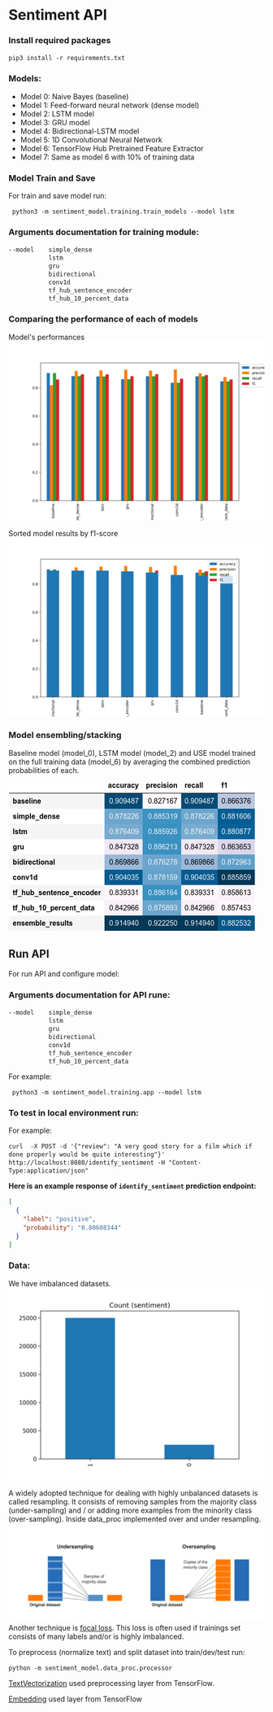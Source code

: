 # Sentiment API

### Install required packages

    pip3 install -r requirements.txt

### Models:

* Model 0: Naive Bayes (baseline)
* Model 1: Feed-forward neural network (dense model)
* Model 2: LSTM model
* Model 3: GRU model
* Model 4: Bidirectional-LSTM model
* Model 5: 1D Convolutional Neural Network
* Model 6: TensorFlow Hub Pretrained Feature Extractor
* Model 7: Same as model 6 with 10% of training data

### Model Train and Save

For train and save model run:

     python3 -m sentiment_model.training.train_models --model lstm

### Arguments documentation for training module:
```
--model    simple_dense
           lstm
           gru
           bidirectional
           conv1d 
           tf_hub_sentence_encoder
           tf_hub_10_percent_data                
```

### Comparing the performance of each of models

Model's performances
![imbalanced datasets](sentiment_model/models_results_plots/all_models_results.png)

Sorted model results by f1-score
![imbalanced datasets](sentiment_model/models_results_plots/all_models_f1_score.png)

### Model ensembling/stacking

Baseline model (model_0), LSTM model (model_2) and USE model trained on the full training data (model_6) by averaging the combined prediction probabilities of each.

![imbalanced datasets](sentiment_model/models_results_plots/all_models_f1_score_df_under_sampled.png)

## Run API

For run API and configure model:

### Arguments documentation for API rune:
```
--model    simple_dense
           lstm
           gru
           bidirectional
           conv1d 
           tf_hub_sentence_encoder
           tf_hub_10_percent_data                
```

For example:

     python3 -m sentiment_model.training.app --model lstm

### To test in local environment run:

For example:

    curl  -X POST -d '{"review": "A very good story for a film which if done properly would be quite interesting"}' http://localhost:8080/identify_sentiment -H "Content-Type:application/json"

**Here is an example response of `identify_sentiment` prediction endpoint:**

```json
[
  {
    "label": "positive",
    "probability": "0.80608344"
  }
]
```
### Data:

We have imbalanced datasets.
![imbalanced datasets](sentiment_model/data_plots/main_data.png)

A widely adopted technique for dealing with highly unbalanced datasets is called resampling. It consists of removing
samples from the majority class (under-sampling) and / or adding more examples from the minority class (over-sampling).
Inside data_proc implemented over and under resampling.
![sampling techniques of imbalance data](resources/resampling.png)
Another technique
is [focal loss](https://www.tensorflow.org/addons/api_docs/python/tfa/losses/sigmoid_focal_crossentropy). This loss is
often used if trainings set consists of many labels and/or is highly imbalanced.

To preprocess (normalize text) and split dataset into train/dev/test run:
    
    python -m sentiment_model.data_proc.processor

[TextVectorization](https://www.tensorflow.org/api_docs/python/tf/keras/layers/TextVectorization) used preprocessing layer from TensorFlow.

[Embedding](https://www.tensorflow.org/api_docs/python/tf/keras/layers/Embedding) used layer from TensorFlow
